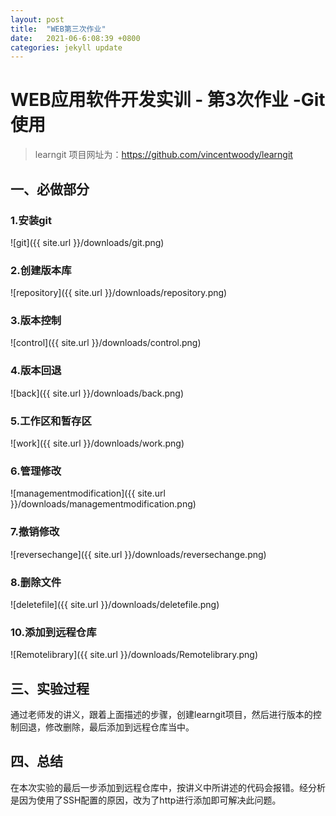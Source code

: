 ```yaml
---
layout: post
title:  "WEB第三次作业"
date:   2021-06-6:08:39 +0800
categories: jekyll update
---
```


# WEB应用软件开发实训 - 第3次作业 -Git使用
> learngit 项目网址为：https://github.com/vincentwoody/learngit
## 一、必做部分

### 1.安装git
![git]({{ site.url }}/downloads/git.png)

### 2.创建版本库
![repository]({{ site.url }}/downloads/repository.png)

### 3.版本控制
![control]({{ site.url }}/downloads/control.png)

### 4.版本回退
![back]({{ site.url }}/downloads/back.png)

### 5.工作区和暂存区
![work]({{ site.url }}/downloads/work.png)

### 6.管理修改
![managementmodification]({{ site.url }}/downloads/managementmodification.png)

### 7.撤销修改
![reversechange]({{ site.url }}/downloads/reversechange.png)

### 8.删除文件
![deletefile]({{ site.url }}/downloads/deletefile.png)

### 10.添加到远程仓库
![Remotelibrary]({{ site.url }}/downloads/Remotelibrary.png)

## 三、实验过程
通过老师发的讲义，跟着上面描述的步骤，创建learngit项目，然后进行版本的控制回退，修改删除，最后添加到远程仓库当中。

## 四、总结
在本次实验的最后一步添加到远程仓库中，按讲义中所讲述的代码会报错。经分析是因为使用了SSH配置的原因，改为了http进行添加即可解决此问题。